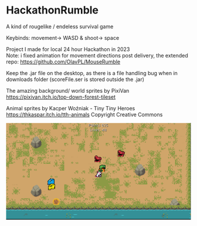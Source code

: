 # HackathonRumble
A kind of rougelike / endeless survival game

Keybinds:  movement-> WASD &  shoot-> space  

Project I made for local 24 hour Hackathon in 2023\
Note: i fixed animation for movement directions post delivery, the extended repo: https://github.com/OlavPL/MouseRumble

Keep the .jar file on the desktop, as there is a file handling bug when in downloads folder (scoreFile.ser is stored outside the .jar)

The amazing background/ world sprites by PixiVan\
https://pixivan.itch.io/top-down-forest-tileset

Animal sprites by Kacper Woźniak - Tiny Tiny Heroes\
https://thkaspar.itch.io/tth-animals
Copyright Creative Commons

![Damn, cant fint the gameplay screenshot](https://github.com/OlavPL/HackathonRumble/blob/master/assets/ThumbnailHackathonrumble.PNG)

